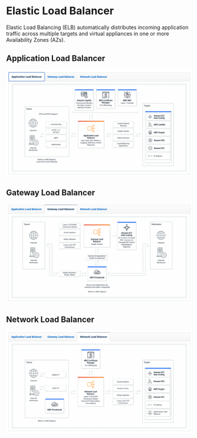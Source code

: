 # Elastic Load Balancer

Elastic Load Balancing (ELB) automatically distributes incoming application traffic across multiple targets and virtual appliances in one or more Availability Zones (AZs).

## Application Load Balancer

![Application Load Balancer](images/app.png)

## Gateway Load Balancer

![Gateway Load Balancer](images/gateway.png)

## Network Load Balancer

![Network Load Balancer](images/network.png)
